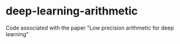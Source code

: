 deep-learning-arithmetic
========================

Code associated with the paper "Low precision arithmetic for deep learning" 


